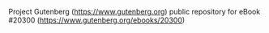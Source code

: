 Project Gutenberg (https://www.gutenberg.org) public repository for eBook #20300 (https://www.gutenberg.org/ebooks/20300)
